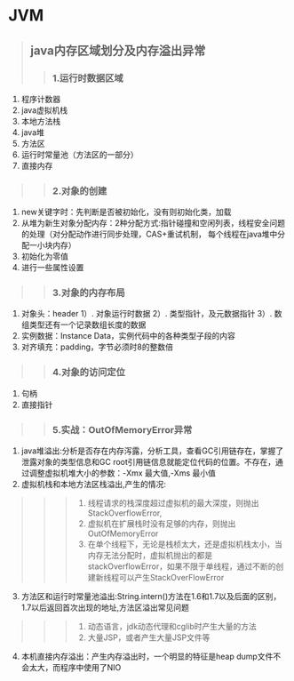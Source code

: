 # JVM
> ## java内存区域划分及内存溢出异常
>> ### 1.运行时数据区域
1. 程序计数器
2. java虚拟机栈
3. 本地方法栈
4. java堆
5. 方法区
6. 运行时常量池（方法区的一部分）
7. 直接内存

>> ### 2.对象的创建
1. new关键字时：先判断是否被初始化，没有则初始化类，加载
2. 从堆为新生对象分配内存：2种分配方式:指针碰撞和空闲列表，线程安全问题的处理（对分配动作进行同步处理，CAS+重试机制，
每个线程在java堆中分配一小块内存）
3. 初始化为零值
4. 进行一些属性设置

>> ### 3.对象的内存布局
1. 对象头：header
		1）. 对象运行时数据
		2）. 类型指针，及元数据指针
		3）. 数组类型还有一个记录数组长度的数据
2. 实例数据：Instance Data，实例代码中的各种类型子段的内容	
3. 对齐填充：padding，字节必须时8的整数倍

>> ### 4.对象的访问定位
1. 句柄
2. 直接指针

>> ### 5.实战：OutOfMemoryError异常
1. java堆溢出:分析是否存在内存泻露，分析工具，查看GC引用链存在，掌握了泄露对象的类型信息和GC root引用链信息就能定位代码的位置。不存在，通过调整虚拟机堆大小的参数：-Xmx 最大值,-Xms 最小值
2. 虚拟机栈和本地方法区栈溢出,产生的情况:
>>> 1. 线程请求的栈深度超过虚拟机的最大深度，则抛出StackOverflowError,
>>> 2. 虚拟机在扩展栈时没有足够的内存，则抛出OutOfMemoryError
>>> 3. 在单个线程下，无论是栈桢太大，还是虚拟机栈太小，当内存无法分配时，虚拟机抛出的都是stackOverflowError，如果不限于单线程，通过不断的创建新线程可以产生StackOverFlowError
3. 方法区和运行时常量池溢出:String.intern()方法在1.6和1.7以及后面的区别，1.7以后返回首次出现的地址,方法区溢出常见问题
>>> 1. 动态语言，jdk动态代理和cglib时产生大量的方法
>>> 2. 大量JSP，或者产生大量JSP文件等
4. 本机直接内存溢出：产生内存溢出时，一个明显的特征是heap dump文件不会太大，而程序中使用了NIO



		






